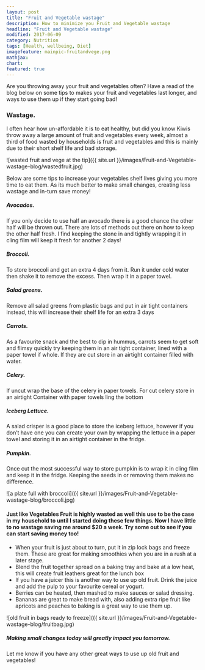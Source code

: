 ```yaml
---
layout: post
title: "Fruit and Vegetable wastage"
description: How to minimize you Fruit and Vegetable wastage
headline: "Fruit and Vegetable wastage"
modified: 2017-06-09
category: Nutrition
tags: [Health, wellbeing, Diet]
imagefeature: mainpic-fruitandvege.png
mathjax: 
chart:
featured: true
---
```


<style>

    .notepad-post-title h1{

        display: none!important;
    }

    .modify .notepad-post-title h1{

        display: block!important;
    }

    .bg-img img {
    	 -webkit-background-size: cover!important;
		  -moz-background-size: cover!important;
		  -o-background-size: cover!important;
		  background-size: cover!important;
    }

</style>




Are you throwing away your fruit and vegetables often? Have a read of the blog below on some tips to makes your fruit and vegetables last longer, and ways to use them up if they start going bad!

### Wastage.

I often hear how un-affordable it is to eat healthy, but did you know Kiwis throw away a large amount of fruit and vegetables every week, almost a third of food wasted by households is fruit and vegetables and this is mainly due to their short shelf life and bad storage.


![wasted fruit and vege at the tip]({{ site.url }}/images/Fruit-and-Vegetable-wastage-blog/wastedfruit.jpg)


Below are some tips to increase your vegetables shelf lives giving you more time to eat them. 
As its much better to make small changes, creating less wastage and in-turn save money!

##### Avocados.

If you only decide to use half an avocado there is a good chance the other half will be thrown out. There are lots of methods out there on how to keep the other half fresh. I find keeping the stone in and tightly wrapping it in cling film will keep it fresh for another 2 days!

##### Broccoli.

To store broccoli and get an extra 4 days from it. Run it under cold water then shake it to remove the excess. Then wrap it in a paper towel.

##### Salad greens.

Remove all salad greens from plastic bags and put in air tight containers instead, this will increase their shelf life for an extra 3 days

##### Carrots.

As a favourite snack and the best to dip in hummus, carrots seem to get soft and flimsy quickly try keeping them in an air tight container, lined with a paper towel if whole. If they are cut store in an airtight container filled with water.

##### Celery.

If uncut wrap the base of the celery in paper towels. For cut celery store in an airtight Container with paper towels ling the bottom 

##### Iceberg Lettuce.

A salad crisper is a good place to store the iceberg lettuce, however if you don’t have one you can create your own by wrapping the lettuce in a paper towel and storing it in an airtight container in the fridge.

##### Pumpkin.

Once cut the most successful way to store pumpkin is to wrap it in cling film and keep it in the fridge. Keeping the seeds in or removing them makes no difference.

![a plate full with broccoli]({{ site.url }}/images/Fruit-and-Vegetable-wastage-blog/broccoli.jpg)

#### Just like Vegetables Fruit is highly wasted as well this use to be the case in my household to until I started doing these few things. Now I have little to no wastage saving me around $20 a week. Try some out to see if you can start saving money too!

+	When your fruit is just about to turn, put it in zip lock bags and freeze them. These are great for making smoothies when you are in a rush 	at a later stage.
+	Blend the fruit together spread on a baking tray and bake at a low heat, this will create fruit leathers great for the lunch box
+	If you have a juicer this is another way to use up old fruit. Drink the juice and add the pulp to your favourite cereal or yogurt. 
+	Berries can be heated, then mashed to make sauces or salad dressing.
+	Bananas are great to make bread with, also adding extra ripe fruit like apricots and peaches to baking is a great way to use them up.


![old fruit in bags ready to freeze]({{ site.url }}/images/Fruit-and-Vegetable-wastage-blog/fruitbag.jpg)



##### Making small changes today will greatly impact you tomorrow.
Let me know if you have any other great ways to use up old fruit and vegetables!
  



